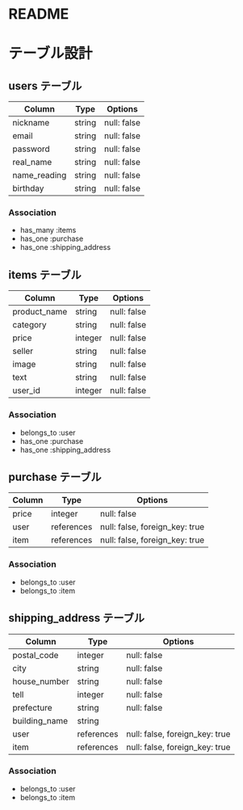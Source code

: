 # README
<!-- 
This README would normally document whatever steps are necessary to get the
application up and running.

Things you may want to cover:

* Ruby version

* System dependencies

* Configuration

* Database creation

* Database initialization

* How to run the test suite

* Services (job queues, cache servers, search engines, etc.)

* Deployment instructions

* ...
 -->


# テーブル設計

## users テーブル

| Column       | Type   | Options     |
| ------------ | ------ | ----------- |
| nickname     | string | null: false |
| email        | string | null: false |
| password     | string | null: false |
| real_name    | string | null: false |
| name_reading | string | null: false |
| birthday     | string | null: false |



### Association

- has_many :items
- has_one :purchase
- has_one :shipping_address

## items テーブル

| Column       | Type    | Options     |
| ------------ | ------- | ----------- |
| product_name | string  | null: false |
| category     | string  | null: false |
| price        | integer | null: false |
| seller       | string  | null: false |
| image        | string  | null: false |
| text         | string  | null: false |
| user_id      | integer | null: false |

### Association

- belongs_to :user
- has_one :purchase
- has_one :shipping_address

## purchase テーブル

| Column | Type       | Options                        |
| ------ | ---------- | ------------------------------ |
| price  | integer    | null: false                    |
| user   | references | null: false, foreign_key: true |
| item   | references | null: false, foreign_key: true |
### Association

- belongs_to :user
- belongs_to :item

## shipping_address テーブル
| Column        | Type       | Options                        |
| ------------  | ---------- | ------------------------------ |
| postal_code   | integer    | null: false                    |
| city          | string     | null: false                    |
| house_number  | string     | null: false                    |
| tell          | integer    | null: false                    |
| prefecture    | string     | null: false                    |
| building_name | string     |                                |
| user          | references | null: false, foreign_key: true |
| item          | references | null: false, foreign_key: true |

### Association
- belongs_to :user
- belongs_to :item